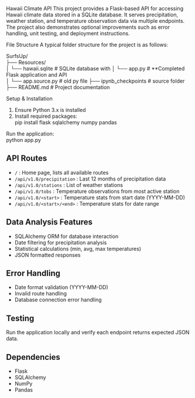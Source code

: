 Hawaii Climate API
This project provides a Flask-based API for accessing Hawaii climate data stored in a SQLite database. It serves precipitation, weather station, and temperature observation data via multiple endpoints. The project also demonstrates optional improvements such as error handling, unit testing, and deployment instructions.

File Structure
A typical folder structure for the project is as follows:

SurfsUp/  
├── Resources/  
│   └── hawaii.sqlite         # SQLite database with 
│   └── app.py                # **Completed Flask application and API  
│   └── app.source.py         # old py file
├── ipynb_checkpoints         # source folder
├── README.md                 # Project documentation  

  
Setup & Installation  
1. Ensure Python 3.x is installed  
2. Install required packages:  
pip install flask sqlalchemy numpy pandas


Run the application:  
python app.py
  
## API Routes  
- `/` : Home page, lists all available routes  
- `/api/v1.0/precipitation` : Last 12 months of precipitation data  
- `/api/v1.0/stations` : List of weather stations  
- `/api/v1.0/tobs` : Temperature observations from most active station  
- `/api/v1.0/<start>` : Temperature stats from start date (YYYY-MM-DD)  
- `/api/v1.0/<start>/<end>` : Temperature stats for date range  
  
## Data Analysis Features  
- SQLAlchemy ORM for database interaction  
- Date filtering for precipitation analysis  
- Statistical calculations (min, avg, max temperatures)  
- JSON formatted responses  
  
## Error Handling  
- Date format validation (YYYY-MM-DD)  
- Invalid route handling  
- Database connection error handling  
  
## Testing  
Run the application locally and verify each endpoint returns expected JSON data.  
  
## Dependencies  
- Flask  
- SQLAlchemy  
- NumPy  
- Pandas  